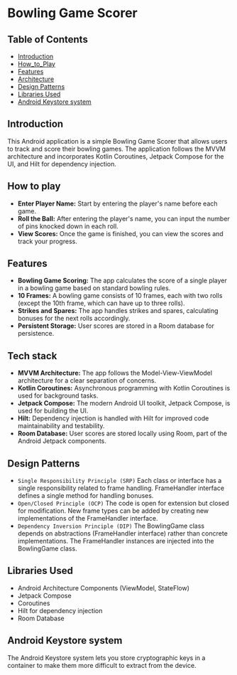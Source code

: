 # Bowling Game Scorer

## Table of Contents

- [Introduction](#introduction)
- [How_to_Play](#how-to-play)
- [Features](#features)
- [Architecture](#Tech-stack)
- [Design Patterns](#design-patterns)
- [Libraries Used](#libraries-used)
- [Android Keystore system](#android-keystore-system)


## Introduction

This Android application is a simple Bowling Game Scorer that allows users to track and score their bowling games. The application follows the MVVM architecture and incorporates Kotlin Coroutines, Jetpack Compose for the UI, and Hilt for dependency injection.


## How to play

- **Enter Player Name:** Start by entering the player's name before each game.
- **Roll the Ball:** After entering the player's name, you can input the number of pins knocked down in each roll.
- **View Scores:** Once the game is finished, you can view the scores and track your progress.


## Features

- **Bowling Game Scoring:** The app calculates the score of a single player in a bowling game based on standard bowling rules.
- **10 Frames:** A bowling game consists of 10 frames, each with two rolls (except the 10th frame, which can have up to three rolls).
- **Strikes and Spares:** The app handles strikes and spares, calculating bonuses for the next rolls accordingly.
- **Persistent Storage:** User scores are stored in a Room database for persistence.

## Tech stack

- **MVVM Architecture:** The app follows the Model-View-ViewModel architecture for a clear separation of concerns.
- **Kotlin Coroutines:** Asynchronous programming with Kotlin Coroutines is used for background tasks.
- **Jetpack Compose:** The modern Android UI toolkit, Jetpack Compose, is used for building the UI.
- **Hilt:** Dependency injection is handled with Hilt for improved code maintainability and testability.
- **Room Database:** User scores are stored locally using Room, part of the Android Jetpack components.


## Design Patterns

- `Single Responsibility Principle (SRP)`   Each class or interface has a single responsibility related to frame handling. FrameHandler interface defines a single method for handling bonuses.
- `Open/Closed Principle (OCP)` The code is open for extension but closed for modification. New frame types can be added by creating new implementations of the FrameHandler interface.
- `Dependency Inversion Principle (DIP)` The BowlingGame class depends on abstractions (FrameHandler interface) rather than concrete implementations. The FrameHandler instances are injected into the BowlingGame class.


## Libraries Used

- Android Architecture Components (ViewModel, StateFlow)
- Jetpack Compose
- Coroutines
- Hilt for dependency injection
- Room Database


## Android Keystore system

The Android Keystore system lets you store cryptographic keys in a container to make them more difficult to extract from the device.